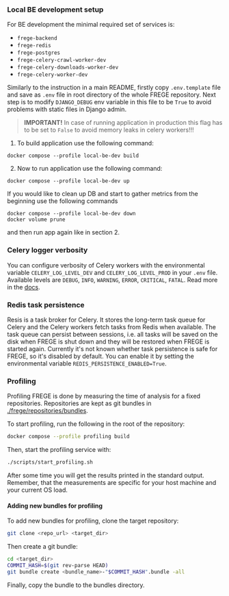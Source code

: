 ### Local BE development setup

For BE development the minimal required set of services is:

- `frege-backend`
- `frege-redis`
- `frege-postgres`
- `frege-celery-crawl-worker-dev`
- `frege-celery-downloads-worker-dev`
- `frege-celery-worker-dev`

Similarly to the instruction in a main README, firstly copy `.env.template` file and save as `.env` file in root
directory of the whole FREGE repository. Next step is to modify `DJANGO_DEBUG` env variable in this file to be `True`
to avoid problems with static files in Django admin.

> **IMPORTANT!** In case of running application in production this flag has to be set to `False` to avoid memory leaks
> in celery workers!!!

1. To build application use the following command:

```
docker compose --profile local-be-dev build
```

2. Now to run application use the following command:

```
docker compose --profile local-be-dev up
```

If you would like to clean up DB and start to gather metrics from the beginning use the following commands

```
docker compose --profile local-be-dev down
docker volume prune
```

and then run app again like in section 2.

### Celery logger verbosity

You can configure verbosity of Celery workers with the environmental variable `CELERY_LOG_LEVEL_DEV` and
`CELERY_LOG_LEVEL_PROD` in your `.env` file.
Available levels are `DEBUG`, `INFO`, `WARNING`, `ERROR`, `CRITICAL`, `FATAL`.
Read more in the [docs](https://docs.celeryq.dev/en/stable/reference/cli.html#cmdoption-celery-worker-l).

### Redis task persistence

Resis is a task broker for Celery. It stores the long-term task queue for Celery and the Celery workers fetch
tasks from Redis when available. The task queue can persist between sessions, i.e. all tasks will be
saved on the disk when FREGE is shut down and they will be restored when FREGE is started again.
Currently it's not known whether task persistence is safe for FREGE, so it's disabled by default. You can enable it
by setting the environmental variable `REDIS_PERSISTENCE_ENABLED=True`.

### Profiling

Profiling FREGE is done by measuring the time of analysis for a fixed repositories. Repositories are kept as git bundles in [./frege/repositories/bundles](./frege/repositories/bundles/).

To start profiling, run the following in the root of the repository:

```bash
docker compose --profile profiling build
```

Then, start the profiling service with:

```bash
./scripts/start_profiling.sh
```

After some time you will get the results printed in the standard output. Remember, that the measurements are specific for your host machine and your current OS load.

#### Adding new bundles for profiling

To add new bundles for profiling, clone the target repository:

```bash
git clone <repo_url> <target_dir>
```

Then create a git bundle:

```bash
cd <target_dir>
COMMIT_HASH=$(git rev-parse HEAD)
git bundle create <bundle_name>-"$COMMIT_HASH".bundle -all
```

Finally, copy the bundle to the bundles directory.
